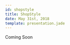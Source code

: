 ```yaml
---
id: shopstyle
title: ShopStyle
date: May 31st, 2018
template: presentation.jade
---
```


Coming Soon